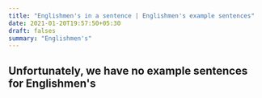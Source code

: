 ```yaml
---
title: "Englishmen's in a sentence | Englishmen's example sentences"
date: 2021-01-20T19:57:50+05:30
draft: falses
summary: "Englishmen's"
---
```

## Unfortunately, we have no example sentences for Englishmen's                 
